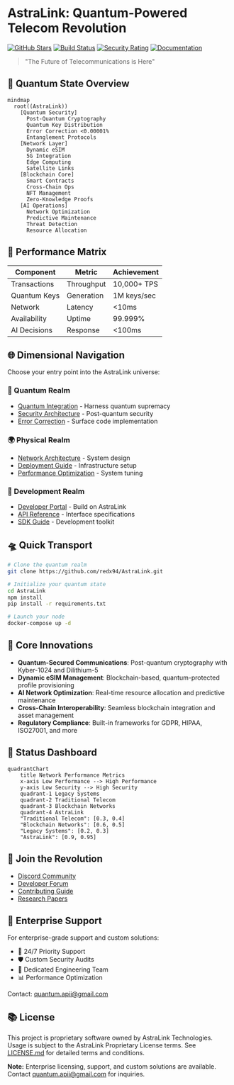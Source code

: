 # AstraLink: Quantum-Powered Telecom Revolution

[![GitHub Stars](https://img.shields.io/github/stars/redx94/AstraLink.svg?style=social)](https://github.com/redx94/AstraLink/stargazers)
[![Build Status](https://github.com/redx94/AstraLink/actions/workflows/build-and-push.yml/badge.svg)](https://github.com/redx94/AstraLink/actions/workflows/build-and-push.yml)
[![Security Rating](https://img.shields.io/badge/Security-Quantum_Safe-blue)](docs/security_guide.md)
[![Documentation](https://img.shields.io/badge/Documentation-Holographic-brightgreen)](docs/)

> "The Future of Telecommunications is Here"

## 🌌 Quantum State Overview

```mermaid
mindmap
  root((AstraLink))
    [Quantum Security]
      Post-Quantum Cryptography
      Quantum Key Distribution
      Error Correction <0.00001%
      Entanglement Protocols
    [Network Layer]
      Dynamic eSIM
      5G Integration
      Edge Computing
      Satellite Links
    [Blockchain Core]
      Smart Contracts
      Cross-Chain Ops
      NFT Management
      Zero-Knowledge Proofs
    [AI Operations]
      Network Optimization
      Predictive Maintenance
      Threat Detection
      Resource Allocation
```

## 🚀 Performance Matrix

| Component | Metric | Achievement |
|-----------|--------|-------------|
| Transactions | Throughput | 10,000+ TPS |
| Quantum Keys | Generation | 1M keys/sec |
| Network | Latency | <10ms |
| Availability | Uptime | 99.999% |
| AI Decisions | Response | <100ms |

## 🌐 Dimensional Navigation

Choose your entry point into the AstraLink universe:

### 🔮 Quantum Realm
- [Quantum Integration](docs/QuantumIntegration.md) - Harness quantum supremacy
- [Security Architecture](docs/security_guide.md) - Post-quantum security
- [Error Correction](docs/quantum_networking.md) - Surface code implementation

### 🌍 Physical Realm
- [Network Architecture](docs/ARCHITECTURE.md) - System design
- [Deployment Guide](docs/deployment_guide.md) - Infrastructure setup
- [Performance Optimization](docs/best_practices.md) - System tuning

### 💫 Development Realm
- [Developer Portal](docs/developer_guide.md) - Build on AstraLink
- [API Reference](docs/api_reference.md) - Interface specifications
- [SDK Guide](docs/sdk_reference.md) - Development toolkit

## 🛸 Quick Transport

```bash
# Clone the quantum realm
git clone https://github.com/redx94/AstraLink.git

# Initialize your quantum state
cd AstraLink
npm install
pip install -r requirements.txt

# Launch your node
docker-compose up -d
```

## 🌌 Core Innovations

- **Quantum-Secured Communications**: Post-quantum cryptography with Kyber-1024 and Dilithium-5
- **Dynamic eSIM Management**: Blockchain-based, quantum-protected profile provisioning
- **AI Network Optimization**: Real-time resource allocation and predictive maintenance
- **Cross-Chain Interoperability**: Seamless blockchain integration and asset management
- **Regulatory Compliance**: Built-in frameworks for GDPR, HIPAA, ISO27001, and more

## 🎯 Status Dashboard

```mermaid
quadrantChart
    title Network Performance Metrics
    x-axis Low Performance --> High Performance
    y-axis Low Security --> High Security
    quadrant-1 Legacy Systems
    quadrant-2 Traditional Telecom
    quadrant-3 Blockchain Networks
    quadrant-4 AstraLink
    "Traditional Telecom": [0.3, 0.4]
    "Blockchain Networks": [0.6, 0.5]
    "Legacy Systems": [0.2, 0.3]
    "AstraLink": [0.9, 0.95]
```

## 🤝 Join the Revolution

- [Discord Community](https://discord.gg/astralink)
- [Developer Forum](https://forum.astralink.com)
- [Contributing Guide](CONTRIBUTING.md)
- [Research Papers](docs/research/)

## 📡 Enterprise Support

For enterprise-grade support and custom solutions:
- 🌟 24/7 Priority Support
- 🛡️ Custom Security Audits
- 🚀 Dedicated Engineering Team
- 📊 Performance Optimization

Contact: quantum.apii@gmail.com

## 📚 License

This project is proprietary software owned by AstraLink Technologies. Usage is subject to the AstraLink Proprietary License terms. See [LICENSE.md](LICENSE.md) for detailed terms and conditions.

**Note:** Enterprise licensing, support, and custom solutions are available. Contact quantum.apii@gmail.com for inquiries.
